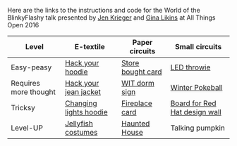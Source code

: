  Here are the links to the instructions and code for the World of the BlinkyFlashy talk presented by [Jen Krieger](https://github.com/orgs/BlinkyFlashy/people/mrry550) and [Gina Likins](https://github.com/orgs/BlinkyFlashy/people/lintqueen) at All Things Open 2016

 
 **Level** | **E-textile** | **Paper circuits** | **Small circuits**
-----------|---------------|--------------------|---
Easy-peasy | [Hack your hoodie](http://bit.ly/hoodie_info) | [Store bought card](https://github.com/BlinkyFlashy/blinkyflashy/tree/master/storebought-card) | [LED throwie](http://www.instructables.com/id/LED-Throwies/?ALLSTEPS)
Requires more thought | [Hack your jean jacket](http://bit.ly/hoodie_info) | [WIT dorm sign](https://github.com/BlinkyFlashy/blinkyflashy/tree/master/WITsign) | [Winter Pokeball](https://github.com/BlinkyFlashy/blinkyflashy/tree/master/winter-pokeball)
Tricksy | [Changing lights hoodie](https://learn.adafruit.com/textile-potentiometer-hoodie/overview) | [Fireplace card](https://github.com/BlinkyFlashy/blinkyflashy/tree/master/fireplace-card) | [Board for Red Hat design wall](https://github.com/BlinkyFlashy/blinkyflashy/blob/master/designboard/README.md)
Level-UP | [Jellyfish costumes](http://www.instructables.com/howto/LED+jellyfish+costume/) | [Haunted House](https://github.com/BlinkyFlashy/blinkyflashy/tree/master/haunted-house) | Talking pumpkin
